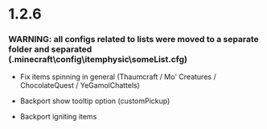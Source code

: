 # 1.2.6

### WARNING: all configs related to lists were moved to a separate folder and separated (.minecraft\config\itemphysic\someList.cfg)

- Fix items spinning in general (Thaumcraft / Mo' Creatures / ChocolateQuest / YeGamolChattels)


- Backport show tooltip option (customPickup)


- Backport igniting items
